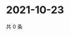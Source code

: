 # 2021-10-23

共 0 条

<!-- BEGIN WEIBO -->
<!-- 最后更新时间 Sat Oct 23 2021 01:19:08 GMT+0800 (China Standard Time) -->

<!-- END WEIBO -->
